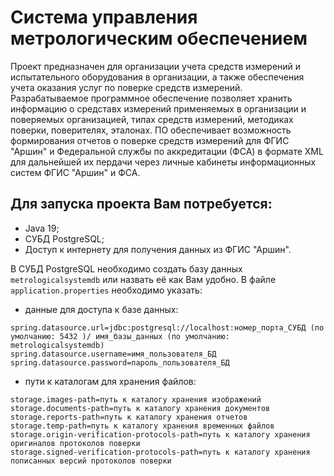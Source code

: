 # Система управления метрологическим обеспечением #

Проект предназначен для организации учета средств измерений и испытательного оборудования в организации, а также обеспечения учета оказания услуг по поверке средств измерений.  
Разрабатываемое программное обеспечение позволяет хранить информацию о средставх измерений применяемых в организации и поверяемых организацией, типах средств измерений, методиках поверки, поверителях, эталонах. ПО обеспечивает возможность формирования отчетов о поверке средств измерений для ФГИС "Аршин" и Федеральной службы по аккредитации (ФСА) в формате XML для дальнейшей их пердачи через личные кабинеты информационных систем ФГИС "Аршин" и ФСА. 

## Для запуска проекта Вам потребуется: ##
- Java 19;
- СУБД PostgreSQL;
- Доступ к интернету для получения данных из ФГИС "Аршин".


В СУБД PostgreSQL необходимо создать базу данных `metrologicalsystemdb` или назвать её как Вам удобно.
В файле `application.properties` необходимо указать:
- данные для доступа к базе данных:
```
spring.datasource.url=jdbc:postgresql://localhost:номер_порта_СУБД (по умолчанию: 5432 )/ имя_базы_данных (по умолчанию:  metrologicalsystemdb)
spring.datasource.username=имя_пользователя_БД
spring.datasource.password=пароль_пользователя_БД 
```
- пути к каталогам для хранения файлов:
```  
storage.images-path=путь к каталогу хранения изображений 
storage.documents-path=путь к каталогу хранения документов
storage.reports-path=путь к каталогу хранения отчетов
storage.temp-path=путь к каталогу хранения временных файлов
storage.origin-verification-protocols-path=путь к каталогу хранения оригиналов протоколов поверки
storage.signed-verification-protocols-path=путь к каталогу хранения пописанных версий протоколов поверки
```
